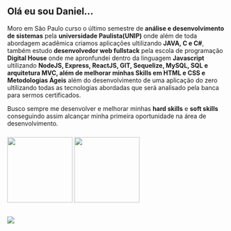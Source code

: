 
  
## Olá eu sou Daniel...
  
Moro em São Paulo curso o último semestre de **análise e desenvolvimento de sistemas** pela **universidade Paulista(UNIP)** onde além de toda  abordagem acadêmica criamos aplicações ultilizando **JAVA, C e C#**, também estudo **desenvolvedor web fullstack** pela escola de programação **Digital House** onde me apronfundei dentro da linguagem **Javascript** ultilizando **NodeJS, Express, ReactJS,  GIT, Sequelize, MySQL, SQL e arquitetura MVC, além de melhorar minhas Skills em HTML e CSS e Metodologias Ágeis** além do desenvolvimento de uma aplicação do zero ultilizando todas as tecnologias abordadas que será analisado pela banca para sermos certificados.

Busco sempre me desenvolver e melhorar minhas **hard skills** e **soft skills** conseguindo assim alcançar minha primeira oportunidade na área de desenvolvimento.


  
### 

  <img height="150rem" src="https://github-readme-stats.vercel.app/api/top-langs/?username=DanSmithh&show_icons=true&theme=radical&layout=compact&langs_count=8"/>
  <img height="150rem" src="https://github-readme-stats.vercel.app/api?username=DanSmithh&show_icons=true&theme=radical"/>
</div>

<!-- Credits: https://github.com/anuraghazra/github-readme-stats -->

##

<div>
  <a href="https://www.linkedin.com/in/daniel-oliveira-8234aa1a7/"><img src="https://img.shields.io/badge/LinkedIn-000000?style=for-the-badge&logo=linkedin&logoColor=white"></a>
</div>
